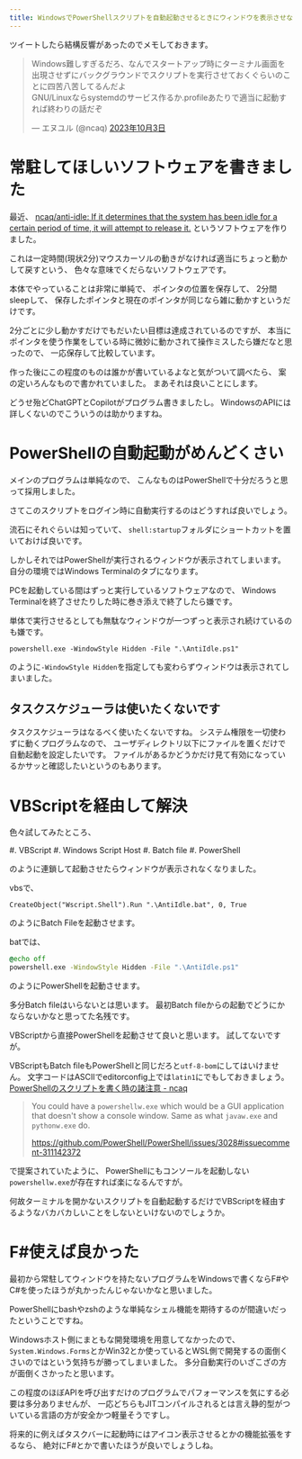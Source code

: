 ```yaml
---
title: WindowsでPowerShellスクリプトを自動起動させるときにウィンドウを表示させない方法
---
```


ツイートしたら結構反響があったのでメモしておきます。

<blockquote class="twitter-tweet" data-lang="ja"><p lang="ja" dir="ltr">Windows難しすぎるだろ、なんでスタートアップ時にターミナル画面を出現させずにバックグラウンドでスクリプトを実行させておくぐらいのことに四苦八苦してるんだよ<br>GNU/Linuxならsystemdのサービス作るか.profileあたりで適当に起動すれば終わりの話だぞ</p>&mdash; エヌユル (@ncaq) <a href="https://twitter.com/ncaq/status/1709077151327412497?ref_src=twsrc%5Etfw">2023年10月3日</a></blockquote>

# 常駐してほしいソフトウェアを書きました

最近、
[ncaq/anti-idle: If it determines that the system has been idle for a certain period of time, it will attempt to release it.](https://github.com/ncaq/anti-idle)
というソフトウェアを作りました。

これは一定時間(現状2分)マウスカーソルの動きがなければ適当にちょっと動かして戻すという、
色々な意味でくだらないソフトウェアです。

本体でやっていることは非常に単純で、
ポインタの位置を保存して、
2分間sleepして、
保存したポインタと現在のポインタが同じなら雑に動かすというだけです。

2分ごとに少し動かすだけでもだいたい目標は達成されているのですが、
本当にポインタを使う作業をしている時に微妙に動かされて操作ミスしたら嫌だなと思ったので、
一応保存して比較しています。

作った後にこの程度のものは誰かが書いているよなと気がついて調べたら、
案の定いろんなもので書かれていました。
まあそれは良いことにします。

どうせ殆どChatGPTとCopilotがプログラム書きましたし。
WindowsのAPIには詳しくないのでこういうのは助かりますね。

# PowerShellの自動起動がめんどくさい

メインのプログラムは単純なので、
こんなものはPowerShellで十分だろうと思って採用しました。

さてこのスクリプトをログイン時に自動実行するのはどうすれば良いでしょう。

流石にそれぐらいは知っていて、
`shell:startup`フォルダにショートカットを置いておけば良いです。

しかしそれではPowerShellが実行されるウィンドウが表示されてしまいます。
自分の環境ではWindows Terminalのタブになります。

PCを起動している間はずっと実行しているソフトウェアなので、
Windows Terminalを終了させたりした時に巻き添えで終了したら嫌です。

単体で実行させるとしても無駄なウィンドウが一つずっと表示され続けているのも嫌です。

~~~
powershell.exe -WindowStyle Hidden -File ".\AntiIdle.ps1"
~~~

のように`-WindowStyle Hidden`を指定しても変わらずウィンドウは表示されてしまいました。

## タスクスケジューラは使いたくないです

タスクスケジューラはなるべく使いたくないですね。
システム権限を一切使わずに動くプログラムなので、
ユーザディレクトリ以下にファイルを置くだけで自動起動を設定したいです。
ファイルがあるかどうかだけ見て有効になっているかサッと確認したいというのもあります。

# VBScriptを経由して解決

色々試してみたところ、

#. VBScript
#. Windows Script Host
#. Batch file
#. PowerShell

のように連鎖して起動させたらウィンドウが表示されなくなりました。

vbsで、

~~~vbscript
CreateObject("Wscript.Shell").Run ".\AntiIdle.bat", 0, True
~~~

のようにBatch Fileを起動させます。

batでは、

~~~bat
@echo off
powershell.exe -WindowStyle Hidden -File ".\AntiIdle.ps1"
~~~

のようにPowerShellを起動させます。

多分Batch fileはいらないとは思います。
最初Batch fileからの起動でどうにかならないかなと思ってた名残です。

VBScriptから直接PowerShellを起動させて良いと思います。
試してないですが。

VBScriptもBatch fileもPowerShellと同じだろと`utf-8-bom`にしてはいけません。
文字コードはASCIIでeditorconfig上では`latin1`にでもしておきましょう。
[PowerShellのスクリプトを書く時の諸注意 - ncaq](https://www.ncaq.net/2023/07/24/19/54/36/)

> You could have a `powershellw.exe` which would be a GUI application that doesn't show a console window. Same as what `javaw.exe` and `pythonw.exe` do.
>
> <https://github.com/PowerShell/PowerShell/issues/3028#issuecomment-311142372>

で提案されていたように、
PowerShellにもコンソールを起動しない`powershellw.exe`が存在すれば楽になるんですが。

何故ターミナルを開かないスクリプトを自動起動するだけでVBScriptを経由するようなバカバカしいことをしないといけないのでしょうか。

# F#使えば良かった

最初から常駐してウィンドウを持たないプログラムをWindowsで書くならF#やC#を使ったほうが丸かったんじゃないかなと思いました。

PowerShellにbashやzshのような単純なシェル機能を期待するのが間違いだったということですね。

Windowsホスト側にまともな開発環境を用意してなかったので、
`System.Windows.Forms`とかWin32とか使っているとWSL側で開発するの面倒くさいのではという気持ちが勝ってしまいました。
多分自動実行のいざこざの方が面倒くさかったと思います。

この程度のほぼAPIを呼び出すだけのプログラムでパフォーマンスを気にする必要は多分ありませんが、
一応どちらもJITコンパイルされるとは言え静的型がついている言語の方が安全かつ軽量そうですし。

将来的に例えばタスクバーに起動時にはアイコン表示させるとかの機能拡張をするなら、
絶対にF#とかで書いたほうが良いでしょうしね。
